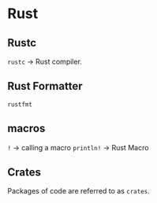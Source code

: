 # Rust 
## Rustc
`rustc` -> Rust compiler.

## Rust Formatter
`rustfmt`

## macros
`!` -> calling a macro
`println!` -> Rust Macro

## Crates
Packages of code are referred to as `crates`.
